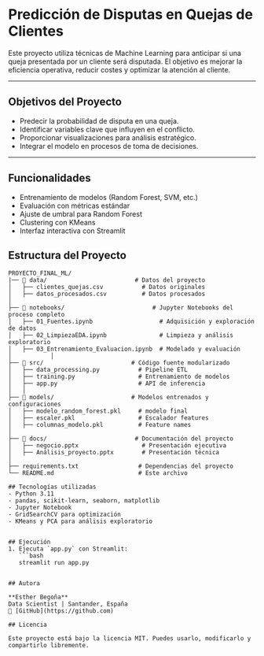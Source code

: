 # Predicción de Disputas en Quejas de Clientes

Este proyecto utiliza técnicas de Machine Learning para anticipar si una queja presentada por un cliente será disputada. El objetivo es mejorar la eficiencia operativa, reducir costes y optimizar la atención al cliente.

---

## Objetivos del Proyecto

- Predecir la probabilidad de disputa en una queja.
- Identificar variables clave que influyen en el conflicto.
- Proporcionar visualizaciones para análisis estratégico.
- Integrar el modelo en procesos de toma de decisiones.

---
## Funcionalidades
- Entrenamiento de modelos (Random Forest, SVM, etc.)
- Evaluación con métricas estándar
- Ajuste de umbral para Random Forest
- Clustering con KMeans
- Interfaz interactiva con Streamlit

## Estructura del Proyecto
```plaintext
PROYECTO_FINAL_ML/
|── 📁 data/                         # Datos del proyecto
│   ├── clientes_quejas.csv           # Datos originales
│   ├── datos_procesados.csv          # Datos procesados
│                      
├── 📁 notebooks/                         # Jupyter Notebooks del proceso completo
│   ├── 01_Fuentes.ipynb                   # Adquisición y exploración de datos
│   ├── 02_LimpiezaEDA.ipynb               # Limpieza y análisis exploratorio
│   ├── 03_Entrenamiento_Evaluacion.ipynb  # Modelado y evaluación
│           │
├── 📁 src/                         # Código fuente modularizado
│   ├── data_processing.py           # Pipeline ETL
│   ├── training.py                  # Entrenamiento de modelos
│   ├── app.py                       # API de inferencia 
│   │
├── 📁 models/                      # Modelos entrenados y configuraciones
│   ├── modelo_random_forest.pkl     # modelo final
│   ├── escaler.pkl                  # Escalador features
│   ├── columnas_modelo.pkl          # Feature names
│
├── 📁 docs/                         # Documentación del proyecto
│   ├── negocio.pptx                  # Presentación ejecutiva
│   ├── Análisis_proyecto.pptx        # Presentación técnica
│  
├── requirements.txt                 # Dependencias del proyecto
└── README.md                        # Este archivo

## Tecnologías utilizadas
- Python 3.11
- pandas, scikit-learn, seaborn, matplotlib
- Jupyter Notebook
- GridSearchCV para optimización
- KMeans y PCA para análisis exploratorio


## Ejecución
1. Ejecuta `app.py` con Streamlit:
   ```bash
   streamlit run app.py


## Autora

**Esther Begoña**  
Data Scientist | Santander, España  
🔗 [GitHub](https://github.com)

## Licencia

Este proyecto está bajo la licencia MIT. Puedes usarlo, modificarlo y compartirlo libremente.




